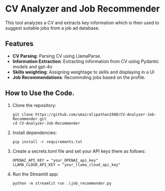 # CV Analyzer and Job Recommender

This tool analyzes a CV and extracts key information which is then used to suggest suitable jobs from a job ad database. 

## Features

- **CV Parsing**: Parsing CV using LlamaParse.
- **Information Extraction**: Extracting information from CV using Pydantic models and gpt-4o
- **Skills weighting**: Assigning weightage to skills and displaying in a UI
- **Job Recommendations**: Recommding jobs based on the profile.

## How to Use the Code.

1. Clone the repository:
   ```
   git clone https://github.com/umairalipathan1980/CV-Analyzer-Job-Recommender.git
   cd CV-Analyzer-Job-Recommender
   ```

2. Install dependencies:
   ```
   pip install -r requirements.txt
   ```

3. Create a secrets.toml file and set your API keys there as follows:
   ```
   OPENAI_API_KEY = "your_OPENAI_api_key"
   LLAMA_CLOUD_API_KEY = "your_llama_cloud_api_key"
   ```

4. Run the Streamlit app:
   ```
   python -m streamlit run .\job_recommender.py
   ```


